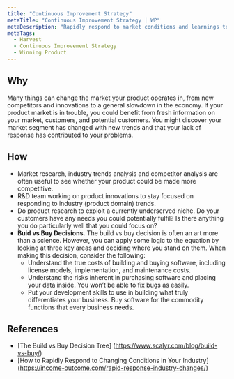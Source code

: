 ```yaml
---
title: "Continuous Improvement Strategy"
metaTitle: "Continuous Improvement Strategy | WP"
metaDescription: "Rapidly respond to market conditions and learnings to sustain competitive edge. Iteratively improve the product with improve , invent, or buy decisions aligning with business goals and timelines."
metaTags:
  - Harvest
  - Continuous Improvement Strategy
  - Winning Product
---
```


## Why
Many things can change the market your product operates in, from new competitors and innovations to a general slowdown in the economy. If your product market is in trouble, you could benefit from fresh information on your market, customers, and potential customers. You might discover your market segment has changed with new trends and that your lack of response has contributed to your problems.

## How
- Market research, industry trends analysis and competitor analysis are often useful to see whether your product could be made more competitive.
- R&D team working on product innovations to stay focused on responding to industry (product domain) trends.
- Do product research to exploit a currently underserved niche. Do your customers have any needs you could potentially fulfil? Is there anything you do particularly well that you could focus on?
- **Buid vs Buy Decisions.**
The build vs buy decision is often an art more than a science. However, you can apply some logic to the equation by looking at three key areas and deciding where you stand on them. When making this decision, consider the following:
  - Understand the true costs of building and buying software, including license models, implementation, and maintenance costs.
  - Understand the risks inherent in purchasing software and placing your data inside. You won’t be able to fix bugs as easily.
  - Put your development skills to use in building what truly differentiates your business. Buy software for the commodity functions that every business needs.


## References
- [The Build vs Buy Decision Tree] (https://www.scalyr.com/blog/build-vs-buy/)
- [How to Rapidly Respond to Changing Conditions in Your Industry] (https://income-outcome.com/rapid-response-industry-changes/)


